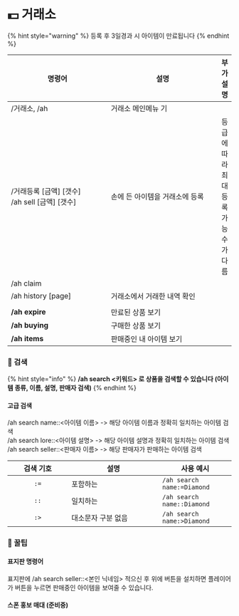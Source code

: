 # 💵 거래소

{% hint style="warning" %}
등록 후 3일경과 시 아이템이 만료됩니다
{% endhint %}

<table><thead><tr><th width="233">명령어</th><th width="266.3333333333333">설명</th><th>부가 설명</th></tr></thead><tbody><tr><td>/거래소, /ah</td><td>거래소 메인메뉴 기</td><td></td></tr><tr><td>/거래등록 [금액] [갯수]<br>/ah sell [금액] [갯수]</td><td>손에 든 아이템을 거래소에 등록</td><td>등급에 따라 <br>최대 등록 가능 수가 다름</td></tr><tr><td>/ah claim</td><td></td><td></td></tr><tr><td>/ah history [page]</td><td>거래소에서 거래한 내역 확인</td><td></td></tr><tr><td></td><td></td><td></td></tr><tr><td><strong>/ah expire</strong></td><td>만료된 상품 보기</td><td></td></tr><tr><td><strong>/ah buying</strong></td><td>구매한 상품 보기</td><td></td></tr><tr><td><strong>/ah items</strong></td><td>판매중인 내 아이템 보기</td><td></td></tr></tbody></table>



### 🔎 검색

{% hint style="info" %}
**/ah search <키워드>  로 상품을 검색할 수 있습니다 (아이템 종류, 이름, 설명, 판매자 검색)**
{% endhint %}

#### 고급 검색

/ah search name::<아이템 이름> -> 해당 아이템 이름과 정확히 일치하는 아이템 검색\
/ah search lore::<아이템 설명> -> 해당 아이템 설명과 정확히 일치하는 아이템 검색\
/ah search seller::<판매자 이름> -> 해당 판매자가 판매하는 아이템 검색

<table><thead><tr><th width="120" align="center">검색 기호</th><th width="188.33333333333331">설명</th><th>사용 예시</th></tr></thead><tbody><tr><td align="center"><code>:=</code></td><td>포함하는</td><td><code>/ah search name:=Diamond</code></td></tr><tr><td align="center"><code>::</code></td><td>일치하는</td><td><code>/ah search name::Diamond</code></td></tr><tr><td align="center"><code>:></code></td><td>대소문자 구분 없음</td><td><code>/ah search name:>Diamond</code></td></tr></tbody></table>



### 🍯 꿀팁

#### 표지판 명령어

표지판에 /ah search seller::<본인 닉네임> 적으신 후 위에 버튼을 설치하면 플레이어가 버튼을 누르면 판매중인 아이템을 보여줄 수 있습니다.

#### 스폰 홍보 매대 (준비중)

